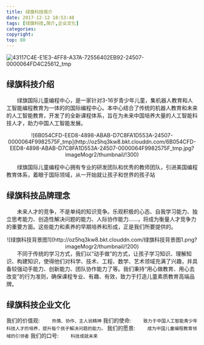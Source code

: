 ```yaml
---
title: 绿旗科技简介
date: 2017-12-12 18:53:48
tags: [绿旗科技,简介,企业文化]
categories: 
copyright:
top: 80
---
```


![43117C4E-E1E3-4FF8-A37A-72556402EB92-24507-0000064FD4C25612_tmp](http://oz5hq3kw8.bkt.clouddn.com/43117C4E-E1E3-4FF8-A37A-72556402EB92-24507-0000064FD4C25612_tmp.png)

## 绿旗科技介绍
&#8195;&#8195;绿旗国际儿童编程中心，是一家针对3-16岁青少年儿童，集机器人教育和人工智能编程教育为一体的的国际编程中心。本中心结合了传统的机器人教育和未来的人工智能教育，开发了的全新课程体系，旨在为未来中国培养大量的人工智能科技人才，助力中国人工智能发展。
<div align=center>
![6B054CFD-EED8-4898-ABAB-D7C8FA1D553A-24507-0000064F9982575F_tmp](http://oz5hq3kw8.bkt.clouddn.com/6B054CFD-EED8-4898-ABAB-D7C8FA1D553A-24507-0000064F9982575F_tmp.jpg?imageMogr2/thumbnail/!300)
</div>


&#8195;&#8195;绿旗国际儿童编程中心拥有专业的研发团队和优秀的教师团队，引进美国编程教育体系，着眼于国际领域，从一开始就让孩子和世界的孩子站


## 绿旗科技品牌理念
&#8195;&#8195;未来人才的竞争，不是单纯的知识竞争。乐观积极的心态、自我学习能力、独立思考能力、创造性解决问题的能力、人际协作能力......，将成为衡量人才竞争力的重要方面。这些能力和素养的早期培养和形成，正是我们所要提供的。
<div align=center>
![绿旗科技背景图1](http://oz5hq3kw8.bkt.clouddn.com/绿旗科技背景图1.png?imageMogr2/thumbnail/!200)
</div>
&#8195;&#8195;不同于传统的学习方式，我们以“动手做”的方式，让孩子学习知识、理解知识、构建知识，使得他们对科学、技术、工程、数学、艺术领域充满了兴趣，并具备较强动手能力、创新能力、团队协作能力了等。我们秉持“用心做教育、用心去改变”的行为准则，确保课程专业、有趣、有效，致力于打造儿童素质教育高端品牌。



## 绿旗科技企业文化
我们的价值观:
&#8195;&#8195;` 热情、协作、主人翁精神 ` 
我们的使命:
&#8195;&#8195;`致力于中国人工智能青少年科技人才的培养，提升每个孩子解决问题的能力。`
我们的愿景:
&#8195;&#8195;`成为中国儿童编程教育领域的引领者`
我们的口号:
&#8195;&#8195;` 科技成就未来 `




